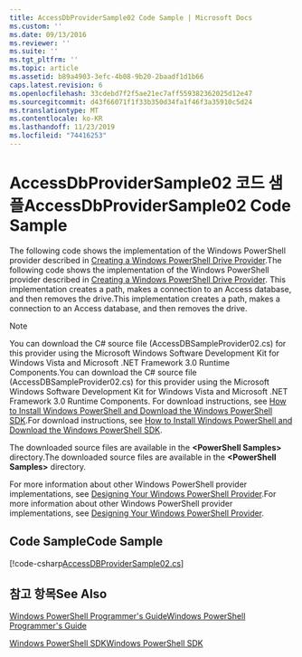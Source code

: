 ```yaml
---
title: AccessDbProviderSample02 Code Sample | Microsoft Docs
ms.custom: ''
ms.date: 09/13/2016
ms.reviewer: ''
ms.suite: ''
ms.tgt_pltfrm: ''
ms.topic: article
ms.assetid: b89a4903-3efc-4b08-9b20-2baadf1d1b66
caps.latest.revision: 6
ms.openlocfilehash: 33cdebd7f2f5ae21ec7aff559382362025d12e47
ms.sourcegitcommit: d43f66071f1f33b350d34fa1f46f3a35910c5d24
ms.translationtype: MT
ms.contentlocale: ko-KR
ms.lasthandoff: 11/23/2019
ms.locfileid: "74416253"
---
```

# <a name="accessdbprovidersample02-code-sample"></a><span data-ttu-id="aa113-102">AccessDbProviderSample02 코드 샘플</span><span class="sxs-lookup"><span data-stu-id="aa113-102">AccessDbProviderSample02 Code Sample</span></span>

<span data-ttu-id="aa113-103">The following code shows the implementation of the Windows PowerShell provider described in [Creating a Windows PowerShell Drive Provider](./creating-a-windows-powershell-drive-provider.md).</span><span class="sxs-lookup"><span data-stu-id="aa113-103">The following code shows the implementation of the Windows PowerShell provider described in [Creating a Windows PowerShell Drive Provider](./creating-a-windows-powershell-drive-provider.md).</span></span> <span data-ttu-id="aa113-104">This implementation creates a path, makes a connection to an Access database, and then removes the drive.</span><span class="sxs-lookup"><span data-stu-id="aa113-104">This implementation creates a path, makes a connection to an Access database, and then removes the drive.</span></span>

> [!NOTE]
> <span data-ttu-id="aa113-105">You can download the C# source file (AccessDBSampleProvider02.cs) for this provider using the Microsoft Windows Software Development Kit for Windows Vista and Microsoft .NET Framework 3.0 Runtime Components.</span><span class="sxs-lookup"><span data-stu-id="aa113-105">You can download the C# source file (AccessDBSampleProvider02.cs) for this provider using the Microsoft Windows Software Development Kit for Windows Vista and Microsoft .NET Framework 3.0 Runtime Components.</span></span> <span data-ttu-id="aa113-106">For download instructions, see [How to Install Windows PowerShell and Download the Windows PowerShell SDK](/powershell/scripting/developer/installing-the-windows-powershell-sdk).</span><span class="sxs-lookup"><span data-stu-id="aa113-106">For download instructions, see [How to Install Windows PowerShell and Download the Windows PowerShell SDK](/powershell/scripting/developer/installing-the-windows-powershell-sdk).</span></span>
>
> <span data-ttu-id="aa113-107">The downloaded source files are available in the **\<PowerShell Samples>** directory.</span><span class="sxs-lookup"><span data-stu-id="aa113-107">The downloaded source files are available in the **\<PowerShell Samples>** directory.</span></span>
>
> <span data-ttu-id="aa113-108">For more information about other Windows PowerShell provider implementations, see [Designing Your Windows PowerShell Provider](./designing-your-windows-powershell-provider.md).</span><span class="sxs-lookup"><span data-stu-id="aa113-108">For more information about other Windows PowerShell provider implementations, see [Designing Your Windows PowerShell Provider](./designing-your-windows-powershell-provider.md).</span></span>

## <a name="code-sample"></a><span data-ttu-id="aa113-109">Code Sample</span><span class="sxs-lookup"><span data-stu-id="aa113-109">Code Sample</span></span>

[!code-csharp[AccessDBProviderSample02.cs](../../../../powershell-sdk-samples/SDK-2.0/csharp/AccessDBProviderSample02/AccessDBProviderSample02.cs#L11-L154 "AccessDBProviderSample02.cs")]


## <a name="see-also"></a><span data-ttu-id="aa113-110">참고 항목</span><span class="sxs-lookup"><span data-stu-id="aa113-110">See Also</span></span>

[<span data-ttu-id="aa113-111">Windows PowerShell Programmer's Guide</span><span class="sxs-lookup"><span data-stu-id="aa113-111">Windows PowerShell Programmer's Guide</span></span>](./windows-powershell-programmer-s-guide.md)

[<span data-ttu-id="aa113-112">Windows PowerShell SDK</span><span class="sxs-lookup"><span data-stu-id="aa113-112">Windows PowerShell SDK</span></span>](../windows-powershell-reference.md)
